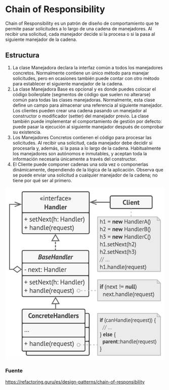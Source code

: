 # Chain of Responsibility

Chain of Responsibility es un patrón de diseño de comportamiento que te permite pasar solicitudes a lo largo de una cadena de manejadores. Al recibir una solicitud, cada manejador decide si la procesa o si la pasa al siguiente manejador de la cadena.

## Estructura
1. La clase Manejadora declara la interfaz común a todos los manejadores concretos. Normalmente contiene un único método para manejar solicitudes, pero en ocasiones también puede contar con otro método para establecer el siguiente manejador de la cadena.
2. La clase Manejadora Base es opcional y es donde puedes colocar el código boilerplate (segmentos de código que suelen no alterarse) común para todas las clases manejadoras. Normalmente, esta clase define un campo para almacenar una referencia al siguiente manejador. Los clientes pueden crear una cadena pasando un manejador al constructor o modificador (setter) del manejador previo. La clase también puede implementar el comportamiento de gestión por defecto: puede pasar la ejecución al siguiente manejador después de comprobar su existencia.
3. Los Manejadores Concretos contienen el código para procesar las solicitudes. Al recibir una solicitud, cada manejador debe decidir si procesarla y, además, si la pasa a lo largo de la cadena. Habitualmente los manejadores son autónomos e inmutables, y aceptan toda la información necesaria únicamente a través del constructor.
4. El Cliente puede componer cadenas una sola vez o componerlas dinámicamente, dependiendo de la lógica de la aplicación. Observa que se puede enviar una solicitud a cualquier manejador de la cadena; no tiene por qué ser al primero.


![Diagrama](patrones-chain-of-responsibility/diagrama.png?raw=true "Diagrama")

### Fuente
https://refactoring.guru/es/design-patterns/chain-of-responsibility
